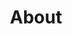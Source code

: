 ---
title : "About"
layout: "about"
description: "Technologies is about advancement, and innovation is to come out with something original and unique, and MHR is combining this tow terms together, to make high quality and affordable helmet for all motorcycle riders."
image : "images/helmet/b1.png"


#################### Banner #####################
banner:
  enable: true
  slide:
    - title : 'You can make a difference!'
      desc1 : 'To raise <b>Hope</b> and  <b>support</b>'
      desc2 : 'in practical ways in Rohingya lives '
      image : 'images/about/a1.png'
    - title : 'You can make a difference!'
      desc1 : 'To raise <b>Hope</b> and  <b>support</b>'
      desc2 : 'in practical ways in Rohingya lives '
      image : 'images/about/a2.png'
    - title : 'You can make a difference!'
      desc1 : 'To raise <b>Hope</b> and  <b>support</b>'
      desc2 : 'in practical ways in Rohingya lives '
      image : 'images/about/a3.png'
    - title : 'You can make a difference!'
      desc1 : 'To raise <b>Hope</b> and  <b>support</b>'
      desc2 : 'in practical ways in Rohingya lives '
      image : 'images/about/a4.png'
    - title : 'You can make a difference!'
      desc1 : 'To raise <b>Hope</b> and  <b>support</b>'
      desc2 : 'in practical ways in Rohingya lives '
      image : 'images/about/a5.png'
    - title : 'You can make a difference!'
      desc1 : 'To raise <b>Hope</b> and  <b>support</b>'
      desc2 : 'in practical ways in Rohingya lives '
      image : 'images/about/a6.png'


########### Gallery ##########
desc:
  enable : true
  subtitle: 'Our Team Members'
  title : "We seek to love, honour and respect every Rohingya family we serve."
  logo : "images/about/logo.png"
  image : "images/about/staff@2x.png"
  content:
  - title: 'Founder of Breathe Life '
    content: 'My <b>heart broke every time </b>I heard the sad stories of <b>birthing refugees </b>who had attempted to give birth <b>alone</b> and <b>outside of medical care</b>. I could not bear the unnecessary pain and loss of these families. I <b>felt compelled</b> to <b>bring change</b>. I could use my training and experience and help to avoid maternal and infant mortalities and bring <b>HOPE</b> and <b>LOVING CARE</b> to these women and their families.I began to provide services on my own - one family at a time. Numbers grew and the impact of the ‘little I provided’ was greatly appreciated and <b>brought the change</b> I had hoped for. I began to partner with other service providers to <b>increase the assistance</b> we could provide. In time a team of dedicated volunteers, each one bearing the same compassion and desire for change,formed.In order to meet the growing challenge, Breathe Life was established. <b>Empowered by support from people like yourself, Hope and Change can be inspired in the lives of thousands of needy families.</b> '
  - title: 'Credentials of Breathe Life'
    content: 'Breathe Life is a registered non-profit organisation which has been set up to provide the assistance and care needed for Rohingya families in Penang, Malaysia.<br><br>Our team is made up of volunteers in the areas of Birthing, Education and eventually to support Mental Health in Rohingya communities.We are qualified in the fields we serve in and foster good ethics and standards.<br><br>Our Rohingya translators and helpers are paid for their services and we seek to develop them in knowledge and skills.'
teams:
  enable : true
  title : 'Our Team Members'
  name : "Glyn"
  pose : "Midwife/Doula"
  img : 'images/teams/1.png'
  logo : "images/about/logo.png"
  position : 'left'
  members:
  - name : "Lynne"
    pose : "Educator/<br>Doula Assistant"
    img : 'images/teams/2.png'
    position : 'right'
    enable: false
    logo : "images/about/logo.png"
  - name : "Ashley"
    pose : "Midwife/Doula"
    img : 'images/teams/3.png'
    position : 'left'
  - name : "Staci"
    pose : "Trainee Doula/<br>Team Builder"
    img : 'images/teams/4.png'
    position : 'right'
  - name : "Dee"
    pose : "Translator/<br>Assistant Doula"
    img : 'images/teams/5.png'
    position : 'left'
  - name : "Sadia"
    pose : "Translator/<br>Assistant"
    img : 'images/teams/6.png'
    position : 'right'

---